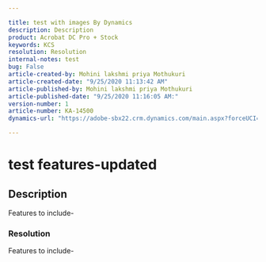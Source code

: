 ```yaml
---

title: test with images By Dynamics
description: Description  
product: Acrobat DC Pro + Stock   
keywords: KCS  
resolution: Resolution  
internal-notes: test  
bug: False  
article-created-by: Mohini lakshmi priya Mothukuri  
article-created-date: "9/25/2020 11:13:42 AM"
article-published-by: Mohini lakshmi priya Mothukuri  
article-published-date: "9/25/2020 11:16:05 AM:"  
version-number: 1  
article-number: KA-14500
dynamics-url: "https://adobe-sbx22.crm.dynamics.com/main.aspx?forceUCI=1&pagetype=entityrecord&etn=knowledgearticle&id=89393425-20ff-ea11-a815-000d3a102a06"

---
```

# test features-updated

## Description

Features to include- 
 




### Resolution

Features to include- 
